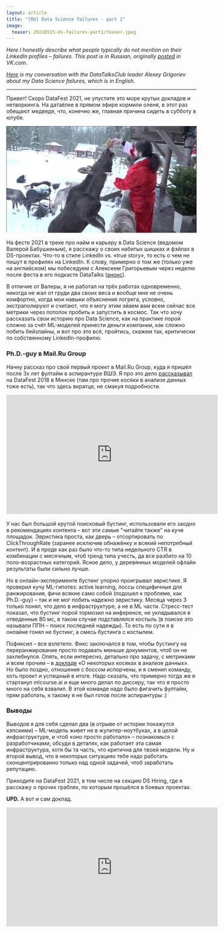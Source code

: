```yaml
---
layout: article
title: "[RU] Data Science failures - part 1"
image:
  teaser: 20210515-ds-failures-part1/teaser.jpeg
---
```


_Here I honestly describe what people typically do not mention on their LinkedIn profiles – failures. This post is in Russian, originally [posted](https://vk.com/@mlcourse-nabitye-shishki-v-ds-pervaya-istoriya-iz-serii) in VK.com._

_[Here](https://youtu.be/c6dK1LWpv4g) is my conversation with the DataTalksClub leader Alexey Grigoriev about my Data Science failures, which is in English._

***

Привет! Скоро DataFest 2021, не упустите это море крутых докладов и нетворкинга. На датаёлке в прямом эфире кормили оленя, в этот раз обещают медведя, что, конечно же, главная причина сидеть в субботу в ютубе.


<div style="text-align:center"><img src="/images/20210515-ds-failures-part1/deer_natekin.jpg" /></div>

На фесте 2021 в треке про найм и карьеру в Data Science (ведомом Валерой Бабушкиным), я расскажу о своих набитых шишках и фэйлах в DS-проектах. Что-то в стиле LinkedIn vs. «true story», то есть о чем не пишут в профилях на LinkedIn. К слову, примерно о том же (только уже на английском) мы побеседуем с Алексеем Григорьевым через неделю после феста в его подкасте DataTalks ([анонс](https://datatalks.club/people/yurykashnitsky.html)).

В отличие от Валеры, я не работал на трёх работах одновременно, никогда не жал от груди два своих веса и вообще мне не очень комфортно, когда мои навыки объяснения логрега, условно, экстраполируют и считают, что я могу этим эйаем вам всем сейчас все метрики через потолок пробить и запустить в космос. Так что хочу рассказать свои историю про Data Science, как на практике порой сложно за счёт ML-моделей принести деньги компании, как сложно побить бейзлайны, и вот про это всё, пройтись, скажем так, критически по собственному LinkedIn-профилю.

### Ph.D.-guy в Mail.Ru Group

Начну рассказ про свой первый проект в Mail.Ru Group, куда я пришёл после 3х лет фултайм в аспирантуре ВШЭ. Я про это дело [рассказывал](https://www.youtube.com/watch?v=uK4hPD12YmI&t=4s) на DataFest 2018 в Минске (там про прочие косяки в анализе данных тоже есть), так что здесь вкратце, не смакуя подробности.

<iframe width="560" height="315" src="https://www.youtube.com/embed/uK4hPD12YmI" title="YouTube video player" frameborder="0" allow="accelerometer; autoplay; clipboard-write; encrypted-media; gyroscope; picture-in-picture" allowfullscreen></iframe>

У нас был большой крутой поисковый бустинг, использовали его заодно в рекомендациях контента – вот эти самые "читайте также" на куче площадок. Эвристика проста, как дверь – отсортировать по ClickThroughRate (заранее исключив обнажёнку и всякий непотребный контент). И в проде как раз было что-то типа недельного CTR в комбинации с месячным, чтоб тренд типа учесть, да все разбито на 10 поло-возрастных категорий. Ясное дело, у деревянных моделей офлайн результаты были сильно лучше.

Но в онлайн-эксперименте бустинг упорно проигрывал эвристике. Я проверил кучу ML-гипотез: active learning, лоссы специфичные для ранжирования, фичи всякие само собой (подошел к проблеме, как Ph.D.-guy) – так и не мог побить надежно эвристику. Месяца через 3 только понял, что дело в инфраструктуре, а не в ML части. Стресс-тест показал, что бустинг порой тормозил на инференсе, не укладывался в отведенные 80 мс, в таком случае подставлялся костыль (в поиске это называли ППН – поиск последней надежды). То есть по сути я в онлайне гонял не бустинг, а смесь бустинга с костылем.

Пофиксил – все взлетело. Фикс заключался в том, чтобы бустингу на переранжирование просто подавать меньше документов, чтоб он не захлебнулся. Опять, если интересно, детально про задачу, с метриками и всем прочим – в [докладе](https://www.youtube.com/watch?v=uK4hPD12YmI&t=4s) «О некоторых косяках в анализе данных». Но было поздно, отношения с боссом испорчены, и я сменил команду, хоть проект и успешный в итоге. Надо сказать, что примерно тогда же я стартанул mlcourse.ai и еще много делал по диссеру, так что я просто много на себя взвалил. В этой команде надо было фигачить фултайм, прям работать, к такому я не был готов после аспирантуры :)

### Выводы

Выводов я для себя сделал два (в отрыве от истории покажутся кэпскими) – ML-модель живет не в жупитер-ноутбуках, а в целой инфраструктуре, и чтоб «оно просто работало» – познакомься с разработчиками, обсуди в деталях, как работает эта самая инфраструктура, хотя бы та часть, что критична для твоей модели. Ну и второй вывод, что в некоторых ситуациях тебе надо работать сконцентрированно только над одной задачей, чтоб заработать репутацию.

Приходите на DataFest 2021, в том числе на секцию DS Hiring, где я расскажу о прочих граблях, по которым прошёлся в боевых проектах.

**UPD.** А вот и сам доклад.

<iframe width="560" height="315" src="https://www.youtube.com/embed/l5wLhhkLgHI" title="YouTube video player" frameborder="0" allow="accelerometer; autoplay; clipboard-write; encrypted-media; gyroscope; picture-in-picture" allowfullscreen></iframe>